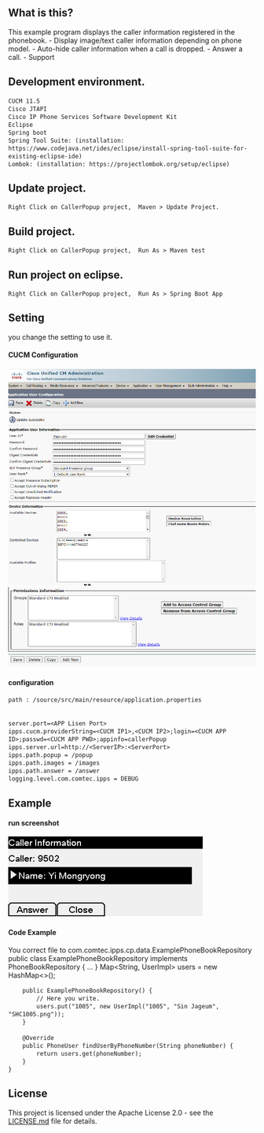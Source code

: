 ## What is this?
This example program displays the caller information registered in the phonebook.
        - Display image/text caller information depending on phone model.
        - Auto-hide caller information when a call is dropped.
        - Answer a call.
        - Support 

## Development environment.
	CUCM 11.5
	Cisco JTAPI
	Cisco IP Phone Services Software Development Kit
	Eclipse
	Spring boot
	Spring Tool Suite: (installation: https://www.codejava.net/ides/eclipse/install-spring-tool-suite-for-existing-eclipse-ide)
	Lombok: (installation: https://projectlombok.org/setup/eclipse)


## Update project.
    Right Click on CallerPopup project,  Maven > Update Project.

## Build project.
    Right Click on CallerPopup project,  Run As > Maven test

## Run project on eclipse.
    Right Click on CallerPopup project,  Run As > Spring Boot App
    
## Setting
you change the setting to use it.

#### CUCM Configuration
<img src="./image/CUCM_config.png">
<img src="./image/CUCM_config_2.png">
	
#### configuration
	path : /source/src/main/resource/application.properties


	server.port=<APP Lisen Port>
	ipps.cucm.providerString=<CUCM IP1>,<CUCM IP2>;login=<CUCM APP ID>;passwd=<CUCM APP PWD>;appinfo=callerPopup
	ipps.server.url=http://<ServerIP>:<ServerPort>
	ipps.path.popup = /popup
	ipps.path.images = /images
	ipps.path.answer = /answer
	logging.level.com.comtec.ipps = DEBUG
	
## Example
#### run screenshot
<img src="./image/popup.png">

#### Code Example
You correct file to com.comtec.ipps.cp.data.ExamplePhoneBookRepository
	public class ExamplePhoneBookRepository implements PhoneBookRepository {
		...
        	}
		Map<String, UserImpl> users = new HashMap<>();

		public ExamplePhoneBookRepository() {
		    // Here you write.
		    users.put("1005", new UserImpl("1005", "Sin Jageum", "SHC1005.png"));
		}

		@Override
		public PhoneUser findUserByPhoneNumber(String phoneNumber) {
		    return users.get(phoneNumber);
		}
	}


## License
This project is licensed under the Apache License 2.0 - see the  [LICENSE.md](./LICENSE.md) file for details.
